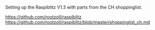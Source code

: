 Setting up the Raspiblitz V1.3 with parts from the CH shoppinglist.

https://github.com/rootzoll/raspiblitz
https://github.com/rootzoll/raspiblitz/blob/master/shoppinglist_ch.md
